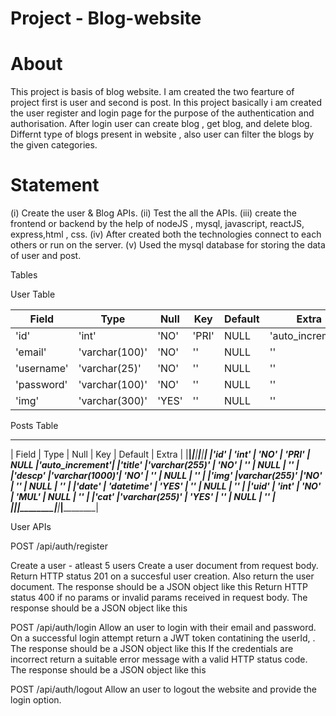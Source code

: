 # Project - Blog-website


# About

This project is basis of blog website. I am created the two fearture of  project first  is user and second is post.
In this project basically i am created the user register and login page for the purpose of the authentication and authorisation.
After login user can create blog , get blog, and delete blog. Differnt type of blogs present in website , also user can filter the blogs by the given categories.


# Statement

(i)   Create the user & Blog APIs.
(ii)   Test the all  the APIs.
(iii)  create the frontend or backend by the help of nodeJS , mysql, javascript, reactJS, express,html , css.
(iv)   After created  both  the technologies connect to each others or run on the server.
(v)    Used the mysql database for storing the data of user and post.

 Tables

 User  Table

|Field|Type|Null|Key|Default|Extra |
|---|---|---|---|---|---|
| 'id' | 'int' | 'NO' |'PRI' | NULL|'auto_increment'|
|'email'    |'varchar(100)'| 'NO'  | '' | NULL  | ''|
|'username' | 'varchar(25)'| 'NO'  | '' | NULL  | ''|
|'password' |'varchar(100)'| 'NO'  | '' | NULL  | ''|
|'img'      |'varchar(300)'| 'YES' | '' | NULL  | ''|



 Posts Table
 
 ______________________________________________________________________
 | Field  | Type          | Null   |  Key  | Default | Extra          |
 |________|_______________|________|_______|_________|________________|
 |'id'    |    'int'      | 'NO'   | 'PRI' | NULL    |'auto_increment'|
 |'title' |'varchar(255)' | 'NO'   | ''    | NULL    |    ''          |
 |'descp' |'varchar(1000)'| 'NO'   | ''    | NULL    |    ''          |
 |'img'   |varchar(255)'  |'NO'    | ''    | NULL    |    ''          |
 |'date'  |  'datetime'   | 'YES'  | ''    | NULL    |    ''          |
 |'uid'   |    'int'      | 'NO'   | 'MUL' | NULL    |    ''          |
 |'cat'   |'varchar(255)' | 'YES'  | ''    | NULL    |    ''          |
 |________|_______________|________|_______|_________|________________|



User APIs


POST  /api/auth/register

Create a user - atleast 5 users
Create a user document from request body.
Return HTTP status 201 on a succesful user creation. Also return the user document. The response should be a JSON object like this
Return HTTP status 400 if no params or invalid params received in request body. The response should be a JSON object like this



POST  /api/auth/login
Allow an user to login with their email and password.
On a successful login attempt return a JWT token contatining the userId, . The response should be a JSON object like this
If the credentials are incorrect return a suitable error message with a valid HTTP status code. The response should be a JSON object like this

POST /api/auth/logout
Allow an user to logout the website and provide the login option.




